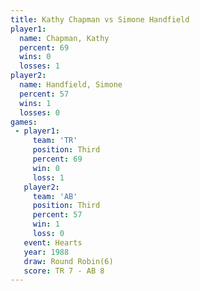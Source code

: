 ```yaml
---
title: Kathy Chapman vs Simone Handfield
player1:                 
  name: Chapman, Kathy   
  percent: 69            
  wins: 0                
  losses: 1              
player2:                 
  name: Handfield, Simone
  percent: 57            
  wins: 1                
  losses: 0              
games:
 - player1:         
     team: 'TR'     
     position: Third
     percent: 69    
     win: 0         
     loss: 1        
   player2:         
     team: 'AB'     
     position: Third
     percent: 57    
     win: 1         
     loss: 0        
   event: Hearts       
   year: 1988          
   draw: Round Robin(6)
   score: TR 7 - AB 8  
---
```

